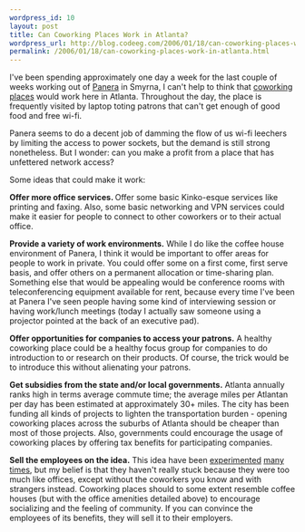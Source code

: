 ```yaml
--- 
wordpress_id: 10
layout: post
title: Can Coworking Places Work in Atlanta?
wordpress_url: http://blog.codeeg.com/2006/01/18/can-coworking-places-work-in-atlanta/
permalink: /2006/01/18/can-coworking-places-work-in-atlanta.html
---
```

I've been spending approximately one day a week for the last couple of weeks working out of <a title="Panera Bread" href="http://www.panerabread.com">Panera</a> in Smyrna, I can't help to think that <a title="A request for a coworking place in SF" href="http://factoryjoe.com/blog/2006/01/17/wanting-a-permanent-coworking-space/">coworking places</a> would work here in Atlanta.  Throughout the day, the place is frequently visited by laptop toting patrons that can't get enough of good food and free wi-fi.

Panera seems to do a decent job of damming the flow of us wi-fi leechers by limiting the access to power sockets, but the demand is still strong nonetheless.   But I wonder: can you make a profit from a place that has unfettered network access?

Some ideas that could make it work:

<strong>Offer more office services. </strong>Offer some basic Kinko-esque services like printing and faxing.  Also, some basic networking and VPN services could make it easier for people to connect to other coworkers or to their actual  office.

<strong>Provide a variety of work environments.</strong> While I do like the coffee house environment of Panera, I think it would be important to offer areas for people to work in private.  You could offer some on a first come, first serve basis, and offer others on a permanent allocation or time-sharing plan.  Something else that would be appealing would be conference rooms with teleconferencing equipment available for rent, because every time I've been at Panera I've seen people having some kind of interviewing session or having work/lunch meetings (today I actually saw someone using a projector pointed at the back of an executive pad).

<strong>Offer opportunities for companies to access your patrons.</strong> A healthy coworking place could be a healthy focus group for companies to do introduction to or research on their products.  Of course, the trick would be to introduce this without alienating your patrons.

<strong>Get subsidies from the state and/or local governments.</strong> Atlanta annually ranks high in terms average commute time; the average miles per Atlantan per day has been estimated at approximately 30+ miles.  The city has been funding all kinds of projects to lighten the transportation burden - opening coworking places across the suburbs of Atlanta should be cheaper than most of those projects.  Also, governments could encourage the usage of coworking places by offering tax benefits for participating companies.

<strong>Sell the employees on the idea.</strong> This idea have been <a title="Maryland Telecommuting Centers" href="http://www.telecommutesomd.org/">experimented</a> <a title="VA Telework Centers" href="http://www.nocommute.org/">many</a> <a title="GSA Offers Telecommunity Center Trial" href="http://www.govexec.com/dailyfed/0302/030802t2.htm">times</a>, but my belief is that they haven't really stuck because they were too much like offices, except without the coworkers you know and with strangers instead.  Coworking places should to some extent resemble coffee houses (but with the office amenities detailed above) to encourage socializing and the feeling of community.  If you can convince the employees of its benefits, they will sell it to their employers.
